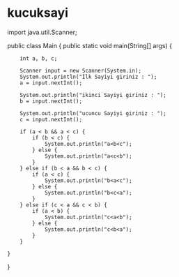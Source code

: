 # kucuksayi

import java.util.Scanner;

public class Main {
    public static void main(String[] args) {

        int a, b, c;

        Scanner input = new Scanner(System.in);
        System.out.println("İlk Sayiyi giriniz : ");
        a = input.nextInt();

        System.out.println("ikinci Sayiyi giriniz : ");
        b = input.nextInt();

        System.out.println("ucuncu Sayiyi giriniz : ");
        c = input.nextInt();

        if (a < b && a < c) {
            if (b < c) {
                System.out.println("a<b<c");
            } else {
                System.out.println("a<c<b");
            }
        } else if (b < a && b < c) {
            if (a < c) {
                System.out.println("b<a<c");
            } else {
                System.out.println("b<c<a");
            }
        } else if (c < a && c < b) {
            if (a < b) {
                System.out.println("c<a<b");
            } else {
                System.out.println("c<b<a");
            }
        }

    }
}
